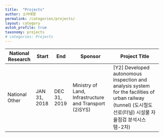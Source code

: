 ```yaml
---
title:  "Projects"
author: 소라에몽
permalink: /categories/projects/
layout: category
autoh_profile: true
taxonomy: projects
# categories: Projects
---
```


|National Research|Start|End|Sponsor|Project Title|
|---|---|---|---|---|
|National Other|JAN 31, 2018|DEC 31, 2019|Ministry of Land, Infrastructure and Transport (2iSYS)|[Y2] Developed autonomous inspection and analysis system for the facilities of urban railway (tunnel) (도시철도 선로(터널) 시설물 자율점검 분석시스템-2차)|
